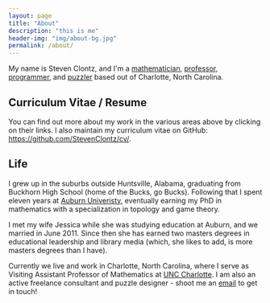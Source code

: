 ```yaml
---
layout: page
title: "About"
description: "this is me"
header-img: "img/about-bg.jpg"
permalink: /about/
---
```


My name is Steven Clontz, and I'm a
[mathematician](/math/), [professor](/teaching/),
[programmer](/code/), and [puzzler](/puzzles/)
based out of Charlotte, North Carolina.

## Curriculum Vitae / Resume

You can find out more about my work in the various areas
above by clicking on their links. I also maintain my
curriculum vitae on GitHub:
<https://github.com/StevenClontz/cv/>.

## Life

I grew up in the suburbs outside Huntsville, Alabama, graduating from
Buckhorn High School (home of the Bucks, go Bucks). Following that I
spent eleven years at [Auburn Univeristy](http://www.auburn.edu),
eventually earning my PhD in mathematics
with a specialization in topology and game theory.

I met my wife Jessica while she was studying education at Auburn, and
we married in June 2011. Since then she has earned two
masters degrees in educational leadership and library
media (which, she likes to add, is more masters degrees than I have).

Currently we live and work in Charlotte, North Carolina, where
I serve as Visiting Assistant Professor of Mathematics at
[UNC Charlotte](http://uncc.edu). I am also an active freelance
consultant and puzzle designer - shoot me an
[email](mailto:steven.clontz@gmail.com) to get in touch!
